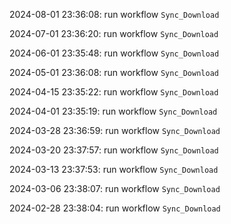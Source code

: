 2024-08-01 23:36:08: run workflow `Sync_Download` 

2024-07-01 23:36:20: run workflow `Sync_Download` 

2024-06-01 23:35:48: run workflow `Sync_Download` 

2024-05-01 23:36:08: run workflow `Sync_Download` 

2024-04-15 23:35:22: run workflow `Sync_Download` 

2024-04-01 23:35:19: run workflow `Sync_Download` 

2024-03-28 23:36:59: run workflow `Sync_Download` 

2024-03-20 23:37:57: run workflow `Sync_Download` 

2024-03-13 23:37:53: run workflow `Sync_Download` 

2024-03-06 23:38:07: run workflow `Sync_Download` 

2024-02-28 23:38:04: run workflow `Sync_Download` 


